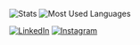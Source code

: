 ![Stats](https://github-readme-stats.vercel.app/api?username=thorpelawrence&show_icons=true)
![Most Used Languages](https://github-readme-stats.vercel.app/api/top-langs/?username=thorpelawrence&layout=compact&count_private=true)

[![LinkedIn](https://img.shields.io/badge/LinkedIn-thorpelawrence-0077B5?logo=LinkedIn&style=flat-square)](https://www.linkedin.com/in/thorpelawrence/)
[![Instagram](https://img.shields.io/badge/Instagram-thorpe_lawrence-E4405F?logo=Instagram&style=flat-square)](https://www.instagram.com/thorpe_lawrence/)
